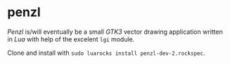 # penzl
*Penzl* is/will eventually be a small *GTK3* vector drawing application written in *Lua*
with help of the excelent `lgi` module.

Clone and install with `sudo luarocks install penzl-dev-2.rockspec`.
